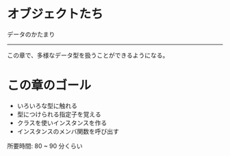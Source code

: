 # オブジェクトたち

データのかたまり

---

この章で、多様なデータ型を扱うことができるようになる。

# この章のゴール

- いろいろな型に触れる
- 型につけられる指定子を覚える
- クラスを使いインスタンスを作る
- インスタンスのメンバ関数を呼び出す

所要時間: 80 ~ 90 分くらい
